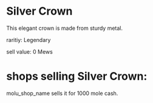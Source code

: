 # Silver Crown

This elegant crown is made from sturdy metal.

raritiy: Legendary

sell value: 0 Mews

# shops selling Silver Crown:

molu_shop_name sells it for 1000 mole cash.